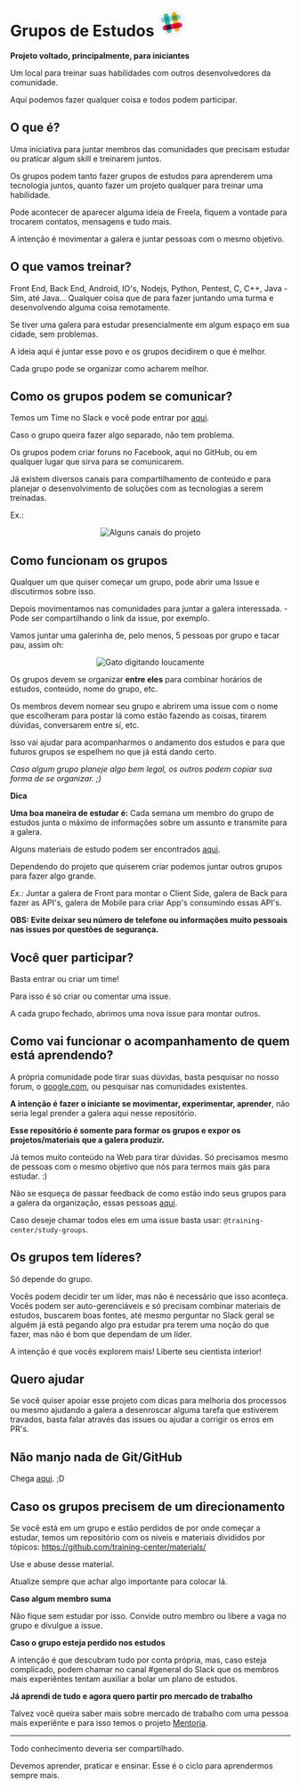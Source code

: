 # Grupos de Estudos   <a href="https://ctgroups.herokuapp.com/" title="Acesse nosso Slack" target="_blank"><img src="/images/Slack.png" alt="Acesse nosso Slack" width="50px"></a>

**Projeto voltado, principalmente, para iniciantes**

Um local para treinar suas habilidades com outros desenvolvedores da comunidade.

Aqui podemos fazer qualquer coisa e todos podem participar.

## O que é?

Uma iniciativa para juntar membros das comunidades que precisam estudar ou praticar algum skill e treinarem juntos.

Os grupos podem tanto fazer grupos de estudos para aprenderem uma tecnologia juntos, quanto fazer um projeto qualquer para treinar uma habilidade.

Pode acontecer de aparecer alguma ideia de Freela, fiquem a vontade para trocarem contatos, mensagens e tudo mais.

A intenção é movimentar a galera e juntar pessoas com o mesmo objetivo.

## O que vamos treinar?

Front End, Back End, Android, IO's, Nodejs, Python, Pentest, C, C++, Java - Sim, até Java... Qualquer coisa que de para fazer juntando uma turma e desenvolvendo alguma coisa remotamente.

Se tiver uma galera para estudar presencialmente em algum espaço em sua cidade, sem problemas.

A ideia aqui é juntar esse povo e os grupos decidirem o que é melhor.

Cada grupo pode se organizar como acharem melhor.

## Como os grupos podem se comunicar? 

Temos um Time no Slack e você pode entrar por [aqui](https://ctgroups.herokuapp.com/).

Caso o grupo queira fazer algo separado, não tem problema.

Os grupos podem criar foruns no Facebook, aqui no GitHub, ou em qualquer lugar que sirva para se comunicarem.

Já existem diversos canais para compartilhamento de conteúdo e para planejar o desenvolvimento de soluções com as tecnologias a serem treinadas.

Ex.:

<p align="center">
  <img src="https://s31.postimg.org/6253szyp7/Screen_Shot_2016_07_04_at_10_37_25.png" title="Alguns canais do projeto" alt="Alguns canais do projeto">
</p>

## Como funcionam os grupos

Qualquer um que quiser começar um grupo, pode abrir uma Issue e discutirmos sobre isso.

Depois movimentamos nas comunidades para juntar a galera interessada. - Pode ser compartilhando o link da issue, por exemplo.

Vamos juntar uma galerinha de, pelo menos, 5 pessoas por grupo e tacar pau, assim oh:

<p align="center">
  <img src="https://media.giphy.com/media/JIX9t2j0ZTN9S/giphy.gif" width="245px" alt="Gato digitando loucamente">
</p>

Os grupos devem se organizar **entre eles** para combinar horários de estudos, conteúdo, nome do grupo, etc.

Os membros devem nomear seu grupo e abrirem uma issue com o nome que escolheram para postar lá como estão fazendo as coisas, tirarem dúvidas, conversarem entre sí, etc.

Isso vai ajudar para acompanharmos o andamento dos estudos e para que futuros grupos se espelhem no que já está dando certo.

*Caso algum grupo planeje algo bem legal, os outros podem copiar sua forma de se organizar. ;)*

**Dica** 

**Uma boa maneira de estudar é:** Cada semana um membro do grupo de estudos junta o máximo de informações sobre um assunto e transmite para a galera.

Alguns materiais de estudo podem ser encontrados [aqui](./material-de-apoio.md).

Dependendo do projeto que quiserem criar podemos juntar outros grupos para fazer algo grande. 

*Ex.:* Juntar a galera de Front para montar o Client Side, galera de Back para fazer as API's, galera de Mobile para criar App's consumindo essas API's.

**OBS: Evite deixar seu número de telefone ou informações muito pessoais nas issues por questões de segurança.**

## Você quer participar?

Basta entrar ou criar um time!

Para isso é só criar ou comentar uma issue.

A cada grupo fechado, abrimos uma nova issue para montar outros.

## Como vai funcionar o acompanhamento de quem está aprendendo?

A própria comunidade pode tirar suas dúvidas, basta pesquisar no nosso forum, o [google.com](http://google.com), ou pesquisar nas comunidades existentes.

**A intenção é fazer o iniciante se movimentar, experimentar, aprender**, não seria legal prender a galera aqui nesse repositório.

**Esse repositório é somente para formar os grupos e expor os projetos/materiais que a galera produzir.**

Já temos muito conteúdo na Web para tirar dúvidas. Só precisamos mesmo de pessoas com o mesmo objetivo que nós para termos mais gás para estudar. :)

Não se esqueça de passar feedback de como estão indo seus grupos para a galera da organização, essas pessoas [aqui](https://github.com/orgs/training-center/teams/study-groups).

Caso deseje chamar todos eles em uma issue basta usar: `@training-center/study-groups`.

## Os grupos tem líderes?

Só depende do grupo.

Vocês podem decidir ter um líder, mas não é necessário que isso aconteça. Vocês podem ser auto-gerenciáveis e só precisam combinar materiais de estudos, buscarem boas fontes, até mesmo perguntar no Slack geral se alguém já está pegando algo pra estudar pra terem uma noção do que fazer, mas não é bom que dependam de um líder.

A intenção é que vocês explorem mais! Liberte seu cientista interior!

## Quero ajudar

Se você quiser apoiar esse projeto com dicas para melhoria dos processos ou mesmo ajudando a galera a desenroscar alguma tarefa que estiverem travados, basta falar através das issues ou ajudar a corrigir os erros em PR's.

## Não manjo nada de Git/GitHub

Chega [aqui](./material-de-apoio.md). ;D

## Caso os grupos precisem de um direcionamento

Se você está em um grupo e estão perdidos de por onde começar a estudar, temos um repositório com os níveis e materiais divididos por tópicos: https://github.com/training-center/materials/

Use e abuse desse material.

Atualize sempre que achar algo importante para colocar lá.

**Caso algum membro suma**

Não fique sem estudar por isso. Convide outro membro ou libere a vaga no grupo e divulgue a issue.

**Caso o grupo esteja perdido nos estudos**

A intenção é que descubram tudo por conta própria, mas, caso esteja complicado, podem chamar no canal #general do Slack que os membros mais experiêntes tentam auxiliar a bolar um plano de estudos.

**Já aprendi de tudo e agora quero partir pro mercado de trabalho**

Talvez você queira saber mais sobre mercado de trabalho com uma pessoa mais experiênte e para isso temos o projeto [Mentoria](https://github.com/training-center/mentoria).

---

Todo conhecimento deveria ser compartilhado.

Devemos aprender, praticar e ensinar. Esse é o ciclo para aprendermos sempre mais.

